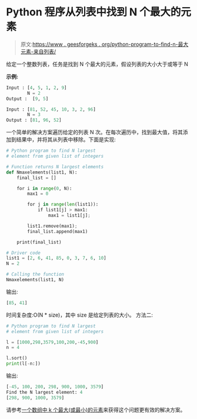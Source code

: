 # Python 程序从列表中找到 N 个最大的元素

> 原文:[https://www . geesforgeks . org/python-program-to-find-n-最大元素-来自列表/](https://www.geeksforgeeks.org/python-program-to-find-n-largest-elements-from-a-list/)

给定一个整数列表，任务是找到 N 个最大的元素，假设列表的大小大于或等于 N

**示例:**

```py
Input : [4, 5, 1, 2, 9] 
        N = 2
Output :  [9, 5]

Input : [81, 52, 45, 10, 3, 2, 96] 
        N = 3
Output : [81, 96, 52]

```

一个简单的解决方案遍历给定的列表 N 次。在每次遍历中，找到最大值，将其添加到结果中，并将其从列表中移除。下面是实现:

```py
# Python program to find N largest
# element from given list of integers

# Function returns N largest elements
def Nmaxelements(list1, N):
    final_list = []

    for i in range(0, N): 
        max1 = 0

        for j in range(len(list1)):     
            if list1[j] > max1:
                max1 = list1[j];

        list1.remove(max1);
        final_list.append(max1)

    print(final_list)

# Driver code
list1 = [2, 6, 41, 85, 0, 3, 7, 6, 10]
N = 2

# Calling the function
Nmaxelements(list1, N)
```

输出:

```py
[85, 41]
```

时间复杂度:O(N * size)，其中 size 是给定列表的大小。
方法二:

```py
# Python program to find N largest
# element from given list of integers

l = [1000,298,3579,100,200,-45,900]
n = 4

l.sort()
print(l[-n:])
```

输出:

```py
[-45, 100, 200, 298, 900, 1000, 3579]
Find the N largest element: 4
[298, 900, 1000, 3579]

```

请参考[一个数组中 k 个最大(或最小)的元素](https://www.geeksforgeeks.org/k-largestor-smallest-elements-in-an-array/)来获得这个问题更有效的解决方案。